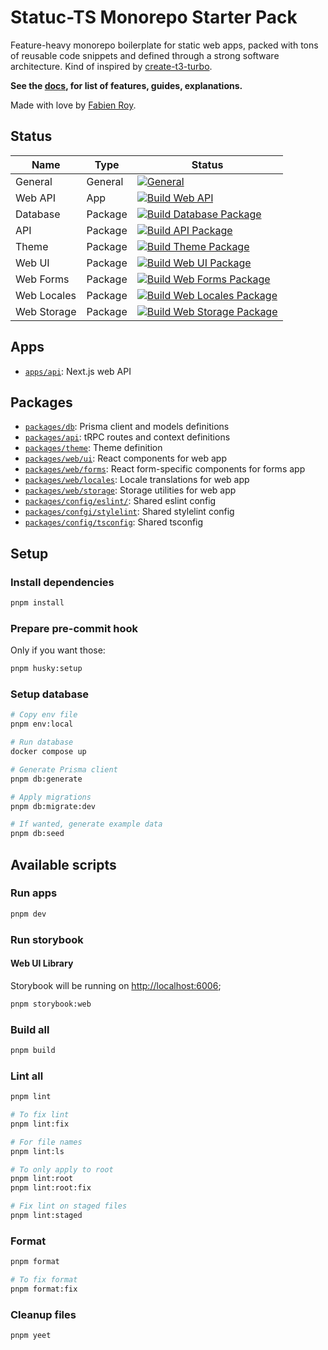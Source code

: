 # Statuc-TS Monorepo Starter Pack

Feature-heavy monorepo boilerplate for static web apps, packed with tons of reusable code snippets and defined through a
strong software architecture. Kind of inspired by [create-t3-turbo](https://github.com/t3-oss/create-t3-turbo).

**See the [docs](./docs/README.md), for list of features, guides, explanations.**

Made with love by [Fabien Roy](https://github.com/ExiledNarwal28).

## Status

| Name        | Type    | Status                                                                                                                                                                                                                                                                     |
| ----------- | ------- | -------------------------------------------------------------------------------------------------------------------------------------------------------------------------------------------------------------------------------------------------------------------------- |
| General     | General | [![General](https://github.com/rock-n-prog/static-ts-monorepo-starter-pack/actions/workflows/general.yml/badge.svg)](https://github.com/rock-n-prog/static-ts-monorepo-starter-pack/actions/workflows/general.yml)                                                         |
| Web API     | App     | [![Build Web API](https://github.com/rock-n-prog/static-ts-monorepo-starter-pack/actions/workflows/build-apps-api.yml/badge.svg)](https://github.com/rock-n-prog/static-ts-monorepo-starter-pack/actions/workflows/build-apps-api.yml)                                     |
| Database    | Package | [![Build Database Package](https://github.com/rock-n-prog/static-ts-monorepo-starter-pack/actions/workflows/build-packages-db.yml/badge.svg)](https://github.com/rock-n-prog/static-ts-monorepo-starter-pack/actions/workflows/build-packages-db.yml)                      |
| API         | Package | [![Build API Package](https://github.com/rock-n-prog/static-ts-monorepo-starter-pack/actions/workflows/build-packages-api.yml/badge.svg)](https://github.com/rock-n-prog/static-ts-monorepo-starter-pack/actions/workflows/build-packages-api.yml)                         |
| Theme       | Package | [![Build Theme Package](https://github.com/rock-n-prog/static-ts-monorepo-starter-pack/actions/workflows/build-packages-theme.yml/badge.svg)](https://github.com/rock-n-prog/static-ts-monorepo-starter-pack/actions/workflows/build-packages-theme.yml)                   |
| Web UI      | Package | [![Build Web UI Package](https://github.com/rock-n-prog/static-ts-monorepo-starter-pack/actions/workflows/build-packages-web-ui.yml/badge.svg)](https://github.com/rock-n-prog/static-ts-monorepo-starter-pack/actions/workflows/build-packages-web-ui.yml)                |
| Web Forms   | Package | [![Build Web Forms Package](https://github.com/rock-n-prog/static-ts-monorepo-starter-pack/actions/workflows/build-packages-web-forms.yml/badge.svg)](https://github.com/rock-n-prog/static-ts-monorepo-starter-pack/actions/workflows/build-packages-web-forms.yml)       |
| Web Locales | Package | [![Build Web Locales Package](https://github.com/rock-n-prog/static-ts-monorepo-starter-pack/actions/workflows/build-packages-web-locales.yml/badge.svg)](https://github.com/rock-n-prog/static-ts-monorepo-starter-pack/actions/workflows/build-packages-web-locales.yml) |
| Web Storage | Package | [![Build Web Storage Package](https://github.com/rock-n-prog/static-ts-monorepo-starter-pack/actions/workflows/build-packages-web-storage.yml/badge.svg)](https://github.com/rock-n-prog/static-ts-monorepo-starter-pack/actions/workflows/build-packages-web-storage.yml) |

## Apps

- [`apps/api`](apps/docs): Next.js web API

## Packages

- [`packages/db`](packages/db): Prisma client and models definitions
- [`packages/api`](packages/api): tRPC routes and context definitions
- [`packages/theme`](packages/theme): Theme definition
- [`packages/web/ui`](packages/web/web/ui): React components for web app
- [`packages/web/forms`](packages/web/forms): React form-specific components for forms app
- [`packages/web/locales`](packages/web/locales): Locale translations for web app
- [`packages/web/storage`](packages/web/storage): Storage utilities for web app
- [`packages/config/eslint/`](packages/config/eslint): Shared eslint config
- [`packages/confgi/stylelint`](packages/config/stylelint): Shared stylelint config
- [`packages/config/tsconfig`](packages/config/tsconfig): Shared tsconfig

## Setup

### Install dependencies

```bash
pnpm install
```

### Prepare pre-commit hook

Only if you want those:

```bash
pnpm husky:setup
```

### Setup database

```bash
# Copy env file
pnpm env:local

# Run database
docker compose up

# Generate Prisma client
pnpm db:generate

# Apply migrations
pnpm db:migrate:dev

# If wanted, generate example data
pnpm db:seed
```

## Available scripts

### Run apps

```bash
pnpm dev
```

### Run storybook

#### Web UI Library

Storybook will be running on [http://localhost:6006](http://localhost:6006);

```bash
pnpm storybook:web
```

### Build all

```bash
pnpm build
```

### Lint all

```bash
pnpm lint

# To fix lint
pnpm lint:fix

# For file names
pnpm lint:ls

# To only apply to root
pnpm lint:root
pnpm lint:root:fix

# Fix lint on staged files
pnpm lint:staged
```

### Format

```bash
pnpm format

# To fix format
pnpm format:fix
```

### Cleanup files

```bash
pnpm yeet
```

